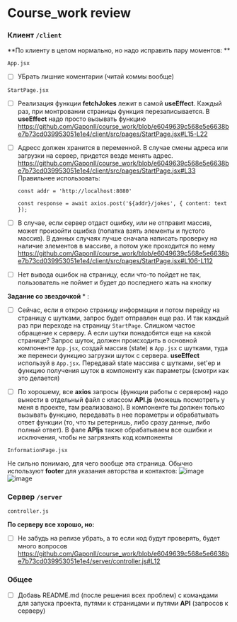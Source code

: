 # Course_work review
### Клиент `/client`

**По клиенту в целом нормально, но надо исправить пару моментов: **

`App.jsx`
- [ ] УБрать лишние коментарии (читай коммы вообще)

`StartPage.jsx`
- [ ] Реализация функции **fetchJokes** лежит в самой **useEffect**. Каждый раз, при монтровании страницы функция перезаписывается. В **useEffect** надо просто вызывать функцию
      https://github.com/GaponIl/course_work/blob/e6049639c568e5e6638be7b73cd039953051e1e4/client/src/pages/StartPage.jsx#L15-L22
- [ ] Адресс должен хранится в переменной. В случае смены адреса или загрузки на сервер, придется везде менять адрес. 
      https://github.com/GaponIl/course_work/blob/e6049639c568e5e6638be7b73cd039953051e1e4/client/src/pages/StartPage.jsx#L33
      Правильнее использовать:
      
      const addr = 'http://localhost:8080'
      
      const response = await axios.post('${addr}/jokes', { content: text });
- [ ] В случае, если сервер отдаст ошибку, или не отправит массив, может произойти ошибка (попатка взять элементы и пустого массив). В данных случаях лучше сначала написать проверку на наличие элементов в массиве, а потом уже проходится по нему 
      https://github.com/GaponIl/course_work/blob/e6049639c568e5e6638be7b73cd039953051e1e4/client/src/pages/StartPage.jsx#L106-L112
- [ ] Нет вывода ошибок на страницу, если что-то пойдет не так, пользователь не поймет и будет до последнего жать на кнопку

**Задание со звездочкой** * :
- [ ] Сейчас, если я открою страницу информации и потом перейду на страницу с шутками, запрос будет отправлен еще раз. И так каждый раз при переходе на страницу `StartPage`. Слишком частое обращение к серверу. А если шутки понадобятся еще на какой странице?
      Запрос шуток, должен происходить в основной компоненте `App.jsx`, создай массив (state) в `App.jsx` с шутками, туда же перенеси функцию загрузки шуток с сервера. **useEffect** используй в `App.jsx`.
      Передавай state массива с шутками, set'ер и функцию получения шуток в компоненту как параметры (смотри как это делается)
- [ ] По хорошему, все **axios** запросы (функции работы с сервером) надо вынести в отдельный файл с классом **API.js** (можешь посмотреть у меня в проекте, там реализовано).
      В компоненте ты должен только вызывать функцию, передавать в нее пораметры и обрабатывать ответ функции (то, что ты ретернишь, либо сразу данные, либо полный ответ).
      В фале **APIjs** также обрабатываем все ошибки и исключения, чтобы не загрязнять код компоненты


`InformationPage.jsx`

Не сильно понимаю, для чего вообще эта страница. Обычно используют **footer** для указания авторства и контактов: 
![image](https://github.com/user-attachments/assets/845af297-d8c8-4896-9fb6-6f2cd7790f93)
![image](https://github.com/user-attachments/assets/67fdf4b3-c6b6-4583-ac4e-5b7eacd33963)

### Сервер `/server`

`controller.js`

**По серверу все хорошо, но:**

- [ ] Не забудь на релизе убрать, а то если код будут проверять, будет много вопросов
      https://github.com/GaponIl/course_work/blob/e6049639c568e5e6638be7b73cd039953051e1e4/server/controller.js#L12

### Общее

- [ ] Добавь README.md (после решения всех проблем) с командами для запуска проекта, путями к страницами и путями **API** (запросов к серверу) 
